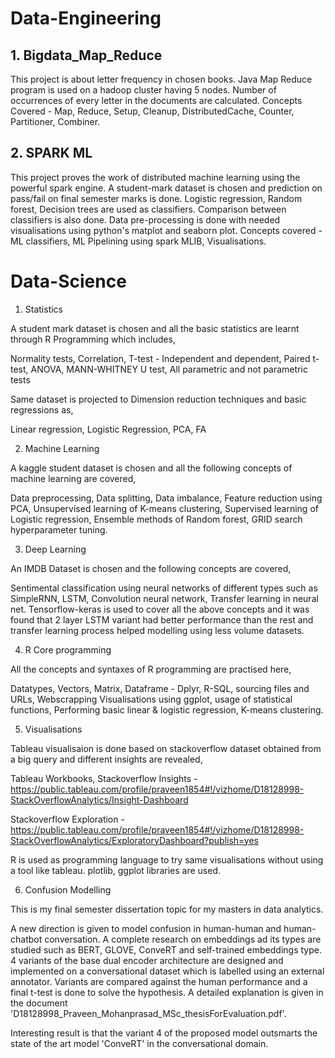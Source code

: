 # Data-Engineering

## 1. Bigdata_Map_Reduce

This project is about letter frequency in chosen books. Java Map Reduce program is used on a hadoop cluster having 5 nodes.
Number of occurrences of every letter in the documents are calculated.
Concepts Covered - Map, Reduce, Setup, Cleanup, DistributedCache, Counter, Partitioner, Combiner.

## 2. SPARK ML

This project proves the work of distributed machine learning using the powerful spark engine. A student-mark dataset is chosen and prediction on
pass/fail on final semester marks is done. Logistic regression, Random forest, Decision trees are used as classifiers. Comparison between classifiers 
is also done. Data pre-processing is done with needed visualisations using python's matplot and seaborn plot.
Concepts covered - ML classifiers, ML Pipelining using spark MLIB, Visualisations.

# Data-Science

1. Statistics

A student mark dataset is chosen and all the basic statistics are learnt through R Programming which includes,

Normality tests, Correlation, T-test - Independent and dependent, Paired t-test, ANOVA, MANN-WHITNEY U test, All parametric and not parametric tests

Same dataset is projected to Dimension reduction techniques and basic regressions as,

Linear regression, Logistic Regression, PCA, FA

2. Machine Learning

A kaggle student dataset is chosen and all the following concepts of machine learning are covered,

Data preprocessing, Data splitting, Data imbalance, Feature reduction using PCA, Unsupervised learning of K-means clustering, Supervised learning of Logistic regression,
Ensemble methods of Random forest, GRID search hyperparameter tuning.

3. Deep Learning

An IMDB Dataset is chosen and the following concepts are covered,

Sentimental classification using neural networks of different types such as SimpleRNN, LSTM, Convolution neural network, Transfer learning in neural net.
Tensorflow-keras is used to cover all the above concepts and it was found that 2 layer LSTM variant had better performance than the rest and transfer learning 
process helped modelling using less volume datasets.

4. R Core programming

All the concepts and syntaxes of R programming are practised here,

Datatypes, Vectors, Matrix, Dataframe - Dplyr, R-SQL, sourcing files and URLs, Webscrapping
Visualisations using ggplot, usage of statistical functions, Performing basic linear & logistic regression, K-means clustering.

5. Visualisations

Tableau visualisaion is done based on stackoverflow dataset obtained from a big query and different insights are revealed,

Tableau Workbooks,
Stackoverflow Insights - https://public.tableau.com/profile/praveen1854#!/vizhome/D18128998-StackOverflowAnalytics/Insight-Dashboard

Stackoverflow Exploration - https://public.tableau.com/profile/praveen1854#!/vizhome/D18128998-StackOverflowAnalytics/ExploratoryDashboard?publish=yes

R is used as programming language to try same visualisations without using a tool like tableau.
plotlib, ggplot libraries are used.

6. Confusion Modelling

This is my final semester dissertation topic for my masters in data analytics.

A new direction is given to model confusion in human-human and human-chatbot conversation. A complete research on embeddings ad its types are studied
such as BERT, GLOVE, ConveRT and self-trained embeddings type. 4 variants of the base dual encoder architecture are designed and implemented on a 
conversational dataset which is labelled using an external annotator. Variants are compared against the human performance and a final t-test is done 
to solve the hypothesis. A detailed explanation is given in the document 'D18128998_Praveen_Mohanprasad_MSc_thesisForEvaluation.pdf'.

Interesting result is that the variant 4 of the proposed model outsmarts the state of the art model 'ConveRT' in the conversational domain.




